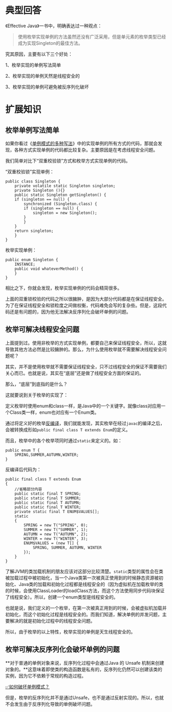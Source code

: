 # 典型回答


《Effective Java》一书中，明确表达过一种观点：



> 使用枚举实现单例的方法虽然还没有广泛采用，但是单元素的枚举类型已经成为实现Singleton的最佳方法。
>



究其原因，主要有以下三个好处：

1、枚举实现的单例写法简单

2、枚举实现的单例天然是线程安全的

3、枚举实现的单例可避免被反序列化破坏





# 扩展知识


## 枚举单例写法简单


如果你看过《[单例模式的多种写法](https://www.yuque.com/hollis666/qyhor6/ggh2h0)》中的实现单例的所有方式的代码，那就会发现，各种方式实现单例的代码都比较复杂。主要原因是在考虑线程安全问题。



我们简单对比下“双重校验锁”方式和枚举方式实现单例的代码。



“双重校验锁”实现单例：



```plain
public class Singleton {  
    private volatile static Singleton singleton;  
    private Singleton (){}  
    public static Singleton getSingleton() {  
    if (singleton == null) {  
        synchronized (Singleton.class) {  
        if (singleton == null) {  
            singleton = new Singleton();  
        }  
        }  
    }  
    return singleton;  
    }  
}
```



枚举实现单例：



```plain
public enum Singleton {  
    INSTANCE;  
    public void whateverMethod() {  
    }  
}
```



相比之下，你就会发现，枚举实现单例的代码会精简很多。



上面的双重锁校验的代码之所以很臃肿，是因为大部分代码都是在保证线程安全。为了在保证线程安全和锁粒度之间做权衡，代码难免会写的复杂些。但是，这段代码还是有问题的，因为他无法解决反序列化会破坏单例的问题。



## 枚举可解决线程安全问题


上面提到过。使用非枚举的方式实现单例，都要自己来保证线程安全，所以，这就导致其他方法必然是比较臃肿的。那么，为什么使用枚举就不需要解决线程安全问题呢？



其实，并不是使用枚举就不需要保证线程安全，只不过线程安全的保证不需要我们关心而已。也就是说，其实在“底层”还是做了线程安全方面的保证的。



那么，“底层”到底指的是什么？



这就要说到关于枚举的实现了：



定义枚举时使用enum和class一样，是Java中的一个关键字。就像class对应用一个Class类一样，enum也对应有一个Enum类。



通过将定义好的枚举[反编译](http://www.hollischuang.com/archives/58)，我们就能发现，其实枚举在经过`javac`的编译之后，会被转换成形如`public final class T extends Enum`的定义。



而且，枚举中的各个枚举项同时通过`static`来定义的。如：



```plain
public enum T {
    SPRING,SUMMER,AUTUMN,WINTER;
}
```



反编译后代码为：



```plain
public final class T extends Enum
{
    //省略部分内容
    public static final T SPRING;
    public static final T SUMMER;
    public static final T AUTUMN;
    public static final T WINTER;
    private static final T ENUM$VALUES[];
    static
    {
        SPRING = new T("SPRING", 0);
        SUMMER = new T("SUMMER", 1);
        AUTUMN = new T("AUTUMN", 2);
        WINTER = new T("WINTER", 3);
        ENUM$VALUES = (new T[] {
            SPRING, SUMMER, AUTUMN, WINTER
        });
    }
}
```



了解JVM的类加载机制的朋友应该对这部分比较清楚。`static`类型的属性会在类被加载过程中被初始化，当一个Java类第一次被真正使用到的时候静态资源被初始化、Java类的加载和初始化过程都是线程安全的（因为虚拟机在加载枚举的类的时候，会使用ClassLoader的loadClass方法，而这个方法使用同步代码块保证了线程安全）。所以，创建一个enum类型是线程安全的。



也就是说，我们定义的一个枚举，在第一次被真正用到的时候，会被虚拟机加载并初始化，而这个初始化过程是线程安全的。而我们知道，解决单例的并发问题，主要解决的就是初始化过程中的线程安全问题。



所以，由于枚举的以上特性，枚举实现的单例是天生线程安全的。



## 枚举可解决反序列化会破坏单例的问题


**对于普通的单例对象来说，反序列化过程中会通过Java 的 Unsafe 机制来创建对象的。**这意味着即使类的构造函数是私有的，反序列化仍然可以创建该类的实例，因为它不依赖于常规的构造过程。



[✅如何破坏单例模式？](https://www.yuque.com/hollis666/qyhor6/vqtp00#WKH7c)



但是，枚举的反序列化并不是通过Unsafe，也不是通过反射实现的。所以，也就不会发生由于反序列化导致的单例破坏问题。

